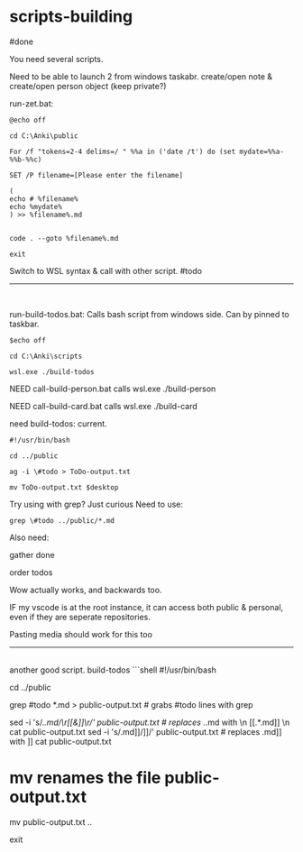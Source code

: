 # scripts-building


#done

You need several scripts.

Need to be able to launch 2 from windows taskabr.
    create/open note 
 &  create/open person object (keep private?)

run-zet.bat:
```shell
@echo off

cd C:\Anki\public

For /f "tokens=2-4 delims=/ " %%a in ('date /t') do (set mydate=%%a-%%b-%%c)

SET /P filename=[Please enter the filename]

(
echo # %filename%
echo %mydate%
) >> %filename%.md


code . --goto %filename%.md

exit
```

Switch to WSL syntax & call with other script. #todo 
<br>

---

<br>

run-build-todos.bat: Calls bash script from windows side. Can by pinned to taskbar.
```shell
$echo off

cd C:\Anki\scripts

wsl.exe ./build-todos
```

NEED call-build-person.bat calls wsl.exe ./build-person

NEED call-build-card.bat calls wsl.exe ./build-card 

need build-todos:   current.
```shell
#!/usr/bin/bash

cd ../public

ag -i \#todo > ToDo-output.txt

mv ToDo-output.txt $desktop
```

Try using with grep? Just curious
Need to use: 
```
grep \#todo ../public/*.md
```

Also need:

gather done

order todos

Wow actually works, and backwards too.


IF my vscode is at the root instance, it can access both public & personal, even if they are seperate repositories.

Pasting media should work for this too

---

<br>
another good script. build-todos
```shell
#!/usr/bin/bash

cd ../public

grep \#todo *.md > public-output.txt  # grabs #todo lines with grep

sed -i 's/.*.md/\r\[\[&\]\]\r/' public-output.txt  # replaces .*.md with \n [[.*.md]] \n
cat public-output.txt
sed -i 's/.md\]\]/\]\]/' public-output.txt # replaces .md]] with ]]
cat public-output.txt

# mv renames the file public-output.txt
mv public-output.txt ..

exit
```